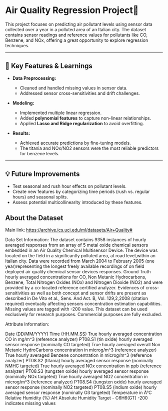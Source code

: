 # Air Quality Regression Project🌿

This project focuses on predicting air pollutant levels using sensor data collected over a year in a polluted area of an Italian city. The dataset contains sensor readings and reference values for pollutants like CO, Benzene, and NOx, offering a great opportunity to explore regression techniques.  

---

## 🚀 Key Features & Learnings
- **Data Preprocessing:**  
  - Cleaned and handled missing values in sensor data.  
  - Addressed sensor cross-sensitivities and drift challenges.  

- **Modeling:**  
  - Implemented multiple linear regression.  
  - Added **polynomial features** to capture non-linear relationships.  
  - Applied **Lasso and Ridge regularization** to avoid overfitting.  

- **Results:**  
  - Achieved accurate predictions by fine-tuning models.  
  - The titania and NOx/NO2 sensors were the most reliable predictors for benzene levels.  

---

## 💡 Future Improvements
- Test seasonal and rush hour effects on pollutant levels.  
- Create new features by categorizing time periods (rush vs. regular hours) and seasonal splits.  
- Assess potential multicollinearity introduced by these features.  

## **About the Dataset**

Main link: https://archive.ics.uci.edu/ml/datasets/Air+Quality#

Data Set Information: The dataset contains 9358 instances of hourly averaged responses from an array of 5 metal oxide chemical sensors embedded in an Air Quality Chemical Multisensor Device. The device was located on the field in a significantly polluted area, at road level,within an Italian city. Data were recorded from March 2004 to February 2005 (one year)representing the longest freely available recordings of on field deployed air quality chemical sensor devices responses. Ground Truth hourly averaged concentrations for CO, Non Metanic Hydrocarbons, Benzene, Total Nitrogen Oxides (NOx) and Nitrogen Dioxide (NO2) and were provided by a co-located reference certified analyzer. Evidences of cross-sensitivities as well as both concept and sensor drifts are present as described in De Vito et al., Sens. And Act. B, Vol. 129,2,2008 (citation required) eventually affecting sensors concentration estimation capabilities. Missing values are tagged with -200 value. This dataset can be used exclusively for research purposes. Commercial purposes are fully excluded.

Attribute Information:

Date (DD/MM/YYYY)
Time (HH.MM.SS)
True hourly averaged concentration CO in mg/m^3 (reference analyzer)
PT08.S1 (tin oxide) hourly averaged sensor response (nominally CO targeted)
True hourly averaged overall Non Metanic HydroCarbons concentration in microg/m^3 (reference analyzer)
True hourly averaged Benzene concentration in microg/m^3 (reference analyzer)
PT08.S2 (titania) hourly averaged sensor response (nominally NMHC targeted)
True hourly averaged NOx concentration in ppb (reference analyzer)
PT08.S3 (tungsten oxide) hourly averaged sensor response (nominally NOx targeted)
True hourly averaged NO2 concentration in microg/m^3 (reference analyzer)
PT08.S4 (tungsten oxide) hourly averaged sensor response (nominally NO2 targeted)
PT08.S5 (indium oxide) hourly averaged sensor response (nominally O3 targeted)
Temperature in Â°C
Relative Humidity (%)
AH Absolute Humidity
Target - C6H6(GT) -200 indicates missing values
